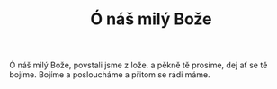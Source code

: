 ﻿---
layout: pisen
title: Ó náš milý Bože
razeni: o nas mily boze
---

Ó náš milý Bože, povstali jsme z lože.
a pěkně tě prosíme, dej ať se tě bojíme.
Bojíme a posloucháme a přitom se rádi máme.
